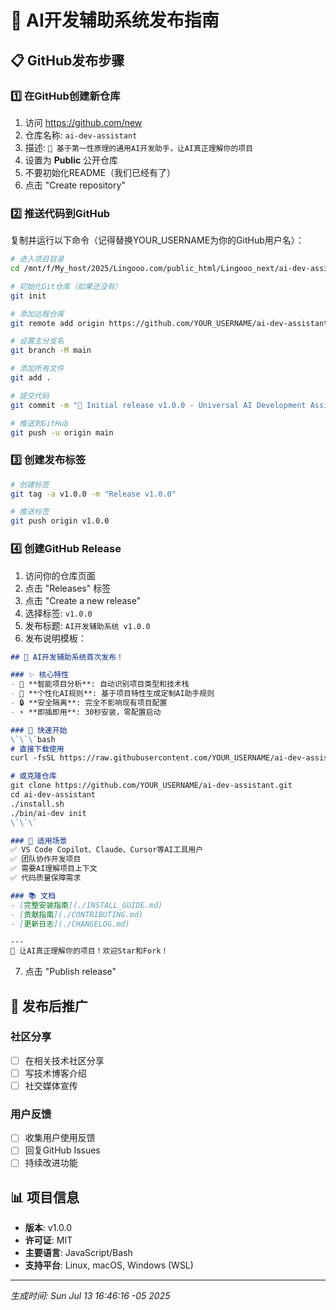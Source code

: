# 🚀 AI开发辅助系统发布指南

## 📋 GitHub发布步骤

### 1️⃣ 在GitHub创建新仓库
1. 访问 https://github.com/new
2. 仓库名称: `ai-dev-assistant`
3. 描述: `🤖 基于第一性原理的通用AI开发助手，让AI真正理解你的项目`
4. 设置为 **Public** 公开仓库
5. 不要初始化README（我们已经有了）
6. 点击 "Create repository"

### 2️⃣ 推送代码到GitHub
复制并运行以下命令（记得替换YOUR_USERNAME为你的GitHub用户名）：

```bash
# 进入项目目录
cd /mnt/f/My_host/2025/Lingooo.com/public_html/Lingooo_next/ai-dev-assistant

# 初始化Git仓库（如果还没有）
git init

# 添加远程仓库
git remote add origin https://github.com/YOUR_USERNAME/ai-dev-assistant.git

# 设置主分支名
git branch -M main

# 添加所有文件
git add .

# 提交代码
git commit -m "🎉 Initial release v1.0.0 - Universal AI Development Assistant"

# 推送到GitHub
git push -u origin main
```

### 3️⃣ 创建发布标签
```bash
# 创建标签
git tag -a v1.0.0 -m "Release v1.0.0"

# 推送标签
git push origin v1.0.0
```

### 4️⃣ 创建GitHub Release
1. 访问你的仓库页面
2. 点击 "Releases" 标签
3. 点击 "Create a new release"
4. 选择标签: `v1.0.0`
5. 发布标题: `AI开发辅助系统 v1.0.0`
6. 发布说明模板：

```markdown
## 🎉 AI开发辅助系统首次发布！

### ✨ 核心特性
- 🧠 **智能项目分析**: 自动识别项目类型和技术栈
- 🎯 **个性化AI规则**: 基于项目特性生成定制AI助手规则
- 🔒 **安全隔离**: 完全不影响现有项目配置
- ⚡ **即插即用**: 30秒安装，零配置启动

### 🚀 快速开始
\`\`\`bash
# 直接下载使用
curl -fsSL https://raw.githubusercontent.com/YOUR_USERNAME/ai-dev-assistant/main/install.sh | bash

# 或克隆仓库
git clone https://github.com/YOUR_USERNAME/ai-dev-assistant.git
cd ai-dev-assistant
./install.sh
./bin/ai-dev init
\`\`\`

### 🎯 适用场景
✅ VS Code Copilot、Claude、Cursor等AI工具用户
✅ 团队协作开发项目
✅ 需要AI理解项目上下文
✅ 代码质量保障需求

### 📚 文档
- [完整安装指南](./INSTALL_GUIDE.md)
- [贡献指南](./CONTRIBUTING.md)
- [更新日志](./CHANGELOG.md)

---
🌟 让AI真正理解你的项目！欢迎Star和Fork！
```

7. 点击 "Publish release"

## 🎯 发布后推广

### 社区分享
- [ ] 在相关技术社区分享
- [ ] 写技术博客介绍
- [ ] 社交媒体宣传

### 用户反馈
- [ ] 收集用户使用反馈
- [ ] 回复GitHub Issues
- [ ] 持续改进功能

## 📊 项目信息
- **版本**: v1.0.0
- **许可证**: MIT
- **主要语言**: JavaScript/Bash
- **支持平台**: Linux, macOS, Windows (WSL)

---
*生成时间: Sun Jul 13 16:46:16 -05 2025*
